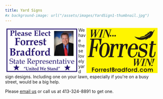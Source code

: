 ```yaml
---
title: Yard Signs
#x background-image: url("/assets/images/YardSign1-thumbnail.jpg")
---
```

<img src="assets/images/YardSign1-thumbnail.jpg" alt="Forrest Yard Sign" align="left" width="240" height="150">
<img src="assets/images/forrest signs 2 - thumbnail.jpg" alt="Forrest Yard Sign" align="right" width="240" height="150">
We have these lovely yard sign designs.  Including one on your lawn, especially if you're on a busy street, would be a big help.

Please <a href="mailto:{{ site.email }}">email us</a> or call us at 413-324-8891 to get one.
